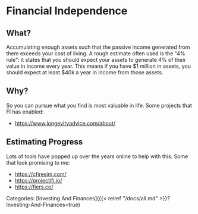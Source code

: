 # Financial Independence

## What?

Accumulating enough assets such that the passive income generated from them
exceeds your cost of living.  A rough estimate often used is the "4% rule": it
states that you should expect your assets to generate 4% of their value in
income every year. This means if you have $1 million in assets, you should
expect at least $40k a year in income from those assets.

## Why?

So you can pursue what you find is most valuable in life. Some projects that FI
has enabled:

 - https://www.longevityadvice.com/about/


## Estimating Progress

Lots of tools have popped up over the years online to help with this. Some that
look promising to me:

 - https://cfiresim.com/
 - https://projectifi.io/
 - https://fiers.co/

Categories: [Investing And Finances]({{< relref "/docs/all.md" >}}?Investing-And-Finances=true)